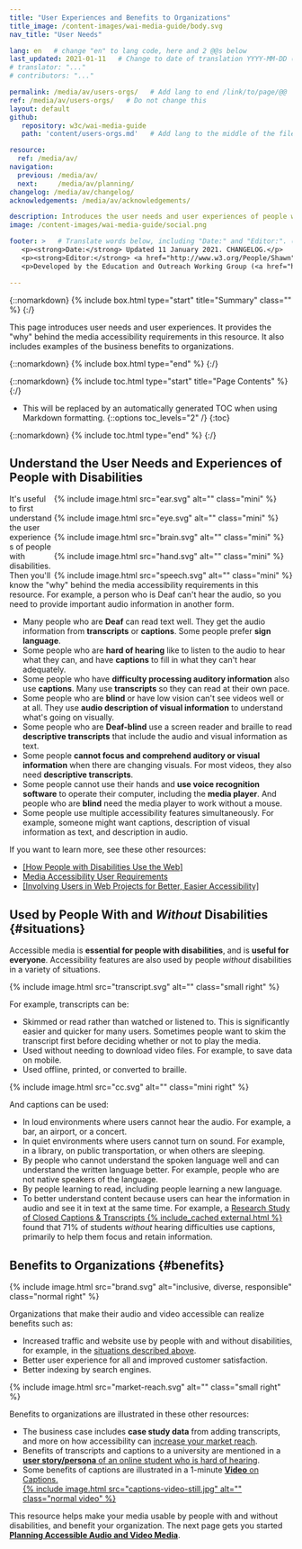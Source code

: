 ```yaml
---
title: "User Experiences and Benefits to Organizations"
title_image: /content-images/wai-media-guide/body.svg
nav_title: "User Needs"

lang: en   # change "en" to lang code, here and 2 @@s below
last_updated: 2021-01-11   # Change to date of translation YYYY-MM-DD (month in middle)
# translator: "..."
# contributors: "..."

permalink: /media/av/users-orgs/   # Add lang to end /link/to/page/@@
ref: /media/av/users-orgs/   # Do not change this
layout: default
github:
   repository: w3c/wai-media-guide
   path: 'content/users-orgs.md'   # Add lang to the middle of the filename, e.g., index.@@.md

resource:
  ref: /media/av/
navigation:
  previous: /media/av/
  next:     /media/av/planning/
changelog: /media/av/changelog/
acknowledgements: /media/av/acknowledgements/

description: Introduces the user needs and user experiences of people with disabilities using audio and video on the web. Also, benefits of accessible media to people without disabilities and to organizations.
image: /content-images/wai-media-guide/social.png

footer: >   # Translate words below, including "Date:" and "Editor:". (Do not update the date.)
   <p><strong>Date:</strong> Updated 11 January 2021. CHANGELOG.</p>
   <p><strong>Editor:</strong> <a href="http://www.w3.org/People/Shawn">Shawn Lawton Henry</a>. ACKNOWLEDGEMENTS lists contributors and credits.</p>
   <p>Developed by the Education and Outreach Working Group (<a href="http://www.w3.org/WAI/EO/">EOWG</a>). Originally drafted as part of the <a href="https://www.w3.org/WAI/WCAGTA/">WCAG TA Project</a> funded by the <abbr title="United States">U.S.</abbr> Access Board. Revised as part of the <a href="https://www.w3.org/WAI/expand-access/">WAI Expanding Access project</a> funded by the Ford Foundation.</p>

---
```


{::nomarkdown}
{% include box.html type="start" title="Summary" class="" %}
{:/}

This page introduces user needs and user experiences. It provides the "why" behind the media accessibility requirements in this resource. It also includes examples of the business benefits to organizations.

{::nomarkdown}
{% include box.html type="end" %}
{:/}

{::nomarkdown}
{% include toc.html type="start" title="Page Contents" %}
{:/}

- This will be replaced by an automatically generated TOC when using Markdown formatting.
{::options toc_levels="2" /}
{:toc}

{::nomarkdown}
{% include toc.html type="end" %}
{:/}

## Understand the User Needs and Experiences of People with Disabilities

<div style="float:right">
{% include image.html src="ear.svg" alt="" class="mini" %}<br><br> 
{% include image.html src="eye.svg" alt="" class="mini" %}<br><br>
{% include image.html src="brain.svg" alt="" class="mini" %}<br><br>
{% include image.html src="hand.svg" alt="" class="mini" %}<br><br>
{% include image.html src="speech.svg" alt="" class="mini" %}
</div>

It's useful to first understand the user experiences of people with disabilities. Then you'll know the "why" behind the media accessibility requirements in this resource. For example, a person who is Deaf can't hear the audio, so you need to provide important audio information in another form.

* Many people who are **Deaf** can read text well. They get the audio information from **transcripts** or **captions**. Some people prefer **sign language**.
* Some people who are **hard of hearing** like to listen to the audio to hear what they can, and have **captions** to fill in what they can't hear adequately.
* Some people who have **difficulty processing auditory information** also use **captions**. Many use **transcripts** so they can read at their own pace.
* Some people who are **blind** or have low vision can't see videos well or at all. They use **audio description of visual information** to understand what's going on visually.
* Some people who are **Deaf-blind** use a screen reader and braille to read **descriptive transcripts** that include the audio and visual information as text.
* Some people **cannot focus and comprehend auditory or visual information** when there are changing visuals. For most videos, they also need **descriptive transcripts**.
* Some people cannot use their hands and **use voice recognition software** to operate their computer, including the **media player**.  And people who are **blind** need the media player to work without a mouse.
* Some people use multiple accessibility features simultaneously. For example, someone might want captions, description of visual information as text, and description in audio.

If you want to learn more, see these other resources:
* [[How People with Disabilities Use the Web]](/people-use-web/)
* [Media Accessibility User Requirements](https://www.w3.org/TR/media-accessibility-reqs/)
* [[Involving Users in Web Projects for Better, Easier Accessibility]](/planning/involving-users/)

## Used by People With and _Without_ Disabilities {#situations}

Accessible media is **essential for people with disabilities**, and is **useful for everyone**. Accessibility features are also used by people _without_ disabilities in a variety of situations.

{% include image.html src="transcript.svg" alt="" class="small right" %}

For example, transcripts can be:
* Skimmed or read rather than watched or listened to. This is significantly easier and quicker for many users. Sometimes people want to skim the transcript first before deciding whether or not to play the media.
* Used without needing to download video files. For example, to save data on mobile.
* Used offline, printed, or converted to braille.

{% include image.html src="cc.svg" alt="" class="mini right" %}

And captions can be used:
* In loud environments where users cannot hear the audio. For example, a bar, an airport, or a concert.
* In quiet environments where users cannot turn on sound. For example, in a library, on public transportation, or when others are sleeping.
* By people who cannot understand the spoken language well and can understand the written language better. For example, people who are not native speakers of the language.
* By people learning to read, including people learning a new language.
* To better understand content because users can hear the information in audio and see it in text at the same time. For example, a [Research Study of Closed Captions & Transcripts {% include_cached external.html %}](https://www.3playmedia.com/2019/02/21/8-benefits-of-transcribing-captioning-videos/) found that 71% of students _without_ hearing difficulties use captions, primarily to help them focus and retain information.

## Benefits to Organizations {#benefits}

{% include image.html src="brand.svg" alt="inclusive, diverse, responsible" class="normal right" %}

Organizations that make their audio and video accessible can realize benefits such as:
* Increased traffic and website use by people with and without disabilities, for example, in the [situations described above](#situations).
* Better user experience for all and improved customer satisfaction.
* Better indexing by search engines.

{% include image.html src="market-reach.svg" alt="" class="small right" %}

Benefits to organizations are illustrated in these other resources:
* The business case includes **case study data** from adding transcripts, and more on how accessibility can [increase your market reach](https://www.w3.org/WAI/business-case/#increase-market-reach).
* Benefits of transcripts and captions to a university are mentioned in a [**user story/persona** of an online student who is hard of hearing](https://www.w3.org/WAI/people-use-web/user-stories/#onlinestudent).
* Some benefits of captions are illustrated in a 1-minute [**Video** on Captions.<br>
{% include image.html src="captions-video-still.jpg" alt="" class="normal video" %}](https://www.w3.org/WAI/perspective-videos/captions/)

This resource helps make your media usable by people with and without disabilities, and benefit your organization. The next page gets you started **[Planning Accessible Audio and Video Media](/media/av/planning/)**.
